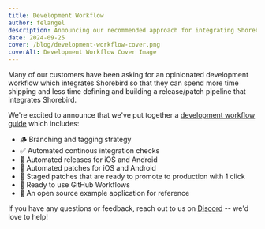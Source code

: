 ```yaml
---
title: Development Workflow
author: felangel
description: Announcing our recommended approach for integrating Shorebird into your development workflow.
date: 2024-09-25
cover: /blog/development-workflow-cover.png
coverAlt: Development Workflow Cover Image
---
```


Many of our customers have been asking for an opinionated development workflow
which integrates Shorebird so that they can spend more time shipping and less
time defining and building a release/patch pipeline that integrates Shorebird.

We're excited to announce that we've put together a [development
workflow guide](https://docs.shorebird.dev/guides/development-workflow) which
includes:

- 🪵 Branching and tagging strategy
- ✅ Automated continous integration checks
- 🚀 Automated releases for iOS and Android
- 🧩 Automated patches for iOS and Android
- 👀 Staged patches that are ready to promote to production with 1 click
- 🐙 Ready to use GitHub Workflows
- 💙 An open source example application for reference

If you have any questions or feedback, reach out to us on
[Discord](https://discord.gg/shorebird) -- we'd love to help!
